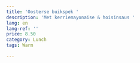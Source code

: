```yaml
---
title: 'Oosterse buikspek '
description: 'Met kerriemayonaise & hoisinsaus '
lang: en
lang-ref: ''
price: 8.50
category: Lunch
tags: Warm

---
```

